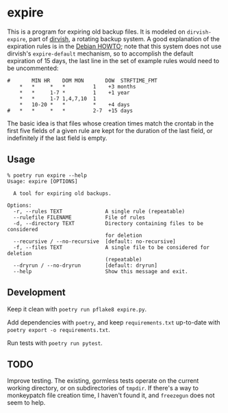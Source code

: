 expire
======

This is a program for expiring old backup files. It is modeled on
`dirvish-expire`, part of [dirvish](https://dirvish.org/), a rotating
backup system. A good explanation of the expiration rules is in the
[Debian HOWTO](https://dirvish.org/debian.howto.html); note that this
system does not use dirvish's `expire-default` mechanism, so to
accomplish the default expiration of 15 days, the last line in the set
of example rules would need to be uncommented:

```
#       MIN HR    DOM MON       DOW  STRFTIME_FMT
	*   *     *   *         1    +3 months
	*   *     1-7 *         1    +1 year
	*   *     1-7 1,4,7,10  1
	*   10-20 *   *         *    +4 days
#	*   *     *   *         2-7  +15 days
```

The basic idea is that files whose creation times match the crontab in
the first five fields of a given rule are kept for the duration of the
last field, or indefinitely if the last field is empty.

Usage
-----
```
% poetry run expire --help
Usage: expire [OPTIONS]

  A tool for expiring old backups.

Options:
  -r, --rules TEXT              A single rule (repeatable)
  --rulefile FILENAME           File of rules
  -d, --directory TEXT          Directory containing files to be considered
                                for deletion
  --recursive / --no-recursive  [default: no-recursive]
  -f, --files TEXT              A single file to be considered for deletion
                                (repeatable)
  --dryrun / --no-dryrun        [default: dryrun]
  --help                        Show this message and exit.
```

Development
-----------
Keep it clean with `poetry run pflake8 expire.py`.

Add dependencies with `poetry`, and keep `requirements.txt` up-to-date
with `poetry export -o requirements.txt`.

Run tests with `poetry run pytest`.

TODO
----
Improve testing. The existing, gormless tests operate on the current
working directory, or on subdirectories of `tmpdir`. If there's a way
to monkeypatch file creation time, I haven't found it, and `freezegun`
does not seem to help.
